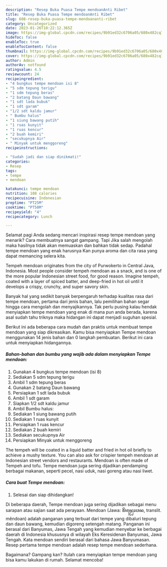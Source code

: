 ```yaml
---
description: "Resep Buka Puasa Tempe mendoanAnti Ribet"
title: "Resep Buka Puasa Tempe mendoanAnti Ribet"
slug: 608-resep-buka-puasa-tempe-mendoananti-ribet
category: Uncategorized
date: 2023-01-26T10:22:12.365Z
image: https://img-global.cpcdn.com/recipes/9b91ed32c6706a05/680x482cq70/tempe-mendoan-foto-resep-utama.jpg
hideToc: false
enableToc: true
enableTocContent: false
thumbnail: https://img-global.cpcdn.com/recipes/9b91ed32c6706a05/680x482cq70/tempe-mendoan-foto-resep-utama.jpg
cover: https://img-global.cpcdn.com/recipes/9b91ed32c6706a05/680x482cq70/tempe-mendoan-foto-resep-utama.jpg
author: Admin
authorAv: notfound
ratingvalue: 4.5
reviewcount: 24
recipeingredient:
- "4 bungkus tempe mendoan isi 8"
- "5 sdm tepung terigu"
- "1 sdm tepung beras"
- "2 batang Daun bawang"
- "1 sdt lada bubuk"
- "1 sdt garam"
- "1/2 sdt kaldu jamur"
- " Bumbu halus"
- "1 siung bawang putih"
- "1 ruas kunyit"
- "1 ruas kencur"
- "2 buah kemiri"
- "secukupnya Air"
- " Minyak untuk menggoreng"
recipeinstructions:

- "Sudah jadi dan siap dinikmati!"
categories:
- Resep
tags:
- tempe
- mendoan

katakunci: tempe mendoan 
nutrition: 108 calories
recipecuisine: Indonesian
preptime: "PT25M"
cooktime: "PT50M"
recipeyield: "4"
recipecategory: Lunch

---
```



Selamat pagi Anda sedang mencari inspirasi resep tempe mendoan yang menarik? Cara membuatnya sangat gampang. Tapi Jika salah mengolah maka hasilnya tidak akan memuaskan dan bahkan tidak sedap. Padahal tempe mendoan yang enak harusnya Kan punya aroma dan cita rasa yang dapat memancing selera kita.


Tempeh mendoan originates from the city of Purwokerto in Central Java, Indonesia. Most people consider tempeh mendoan as a snack, and is one of the more popular Indonesian street food, for good reason. Imagine tempeh, coated with a layer of spiced batter, and deep-fried in hot oil until it develops a crispy, crunchy, and super savory skin.

Banyak hal yang sedikit banyak berpengaruh terhadap kualitas rasa dari tempe mendoan, pertama dari jenis bahan, lalu pemilihan bahan segar hingga cara mengolah dan menyajikannya. Tak perlu pusing kalau hendak menyiapkan tempe mendoan yang enak di mana pun anda berada, karena asal sudah tahu triknya maka hidangan ini dapat menjadi suguhan spesial.


Berikut ini ada beberapa cara mudah dan praktis untuk membuat tempe mendoan yang siap dikreasikan. Kamu bisa menyiapkan Tempe mendoan menggunakan 14 jenis bahan dan 0 langkah pembuatan. Berikut ini cara untuk menyiapkan hidangannya.

<!--inarticleads1-->

##### Bahan-bahan dan bumbu yang wajib ada dalam menyiapkan Tempe mendoan:

1. Gunakan 4 bungkus tempe mendoan (isi 8)
1. Sediakan 5 sdm tepung terigu
1. Ambil 1 sdm tepung beras
1. Gunakan 2 batang Daun bawang
1. Persiapkan 1 sdt lada bubuk
1. Ambil 1 sdt garam
1. Siapkan 1/2 sdt kaldu jamur
1. Ambil  Bumbu halus:
1. Sediakan 1 siung bawang putih
1. Sediakan 1 ruas kunyit
1. Persiapkan 1 ruas kencur
1. Sediakan 2 buah kemiri
1. Sediakan secukupnya Air
1. Persiapkan  Minyak untuk menggoreng


The tempeh will be coated in a liquid batter and fried in hot oil briefly to achieve a mushy texture. You can also ask for crispier tempeh mendoan at Indonesian street vendors and restaurants. Mendoan is often made of Tempeh and tofu. Tempe mendoan juga sering dijadikan pendamping berbagai makanan, seperti pecel, nasi uduk, nasi goreng atau nasi liwet. 

<!--inarticleads2-->

##### Cara buat Tempe mendoan:


1. Selesai dan siap dihidangkan!

Di beberapa daerah, Tempe mendoan juga sering dijadikan sebagai menu sarapan atau sajian saat ada perayaan. Mendoan (Jawa: ꦩꦼꦤ꧀ꦝꦺꦴꦮꦤ, translit. mêndoan) adalah panganan yang terbuat dari tempe yang dibaluri tepung dan daun bawang, kemudian digoreng setengah matang. Panganan ini berasal dari Banyumas, Jawa Tengah yang kemudian menyebar ke berbagai daerah di Indonesia khususnya di wilayah Eks Keresidenan Banyumas, Jawa Tengah. Kata mendoan sendiri berasal dari bahasa Jawa Banyumasan. Resep pertama tempe mendoan adalah resep tempe mendoan sederhana. 

Bagaimana? Gampang kan? Itulah cara menyiapkan tempe mendoan yang bisa kamu lakukan di rumah. Selamat mencoba!

